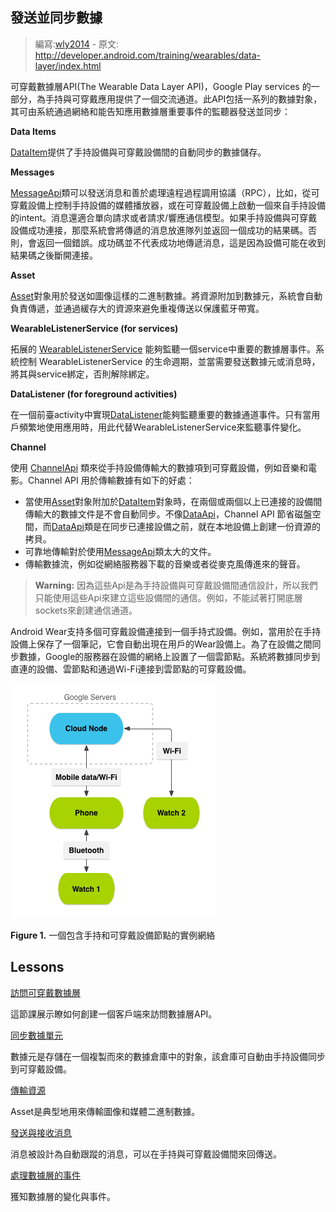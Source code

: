 ## 發送並同步數據

> 編寫:[wly2014](https://github.com/wly2014) - 原文: <http://developer.android.com/training/wearables/data-layer/index.html>

可穿戴數據層API(The Wearable Data Layer API)，Google Play services 的一部分，為手持與可穿戴應用提供了一個交流通道。此API包括一系列的數據對象，其可由系統通過網絡和能告知應用數據層重要事件的監聽器發送並同步：

**Data Items**

[DataItem](https://developer.android.com/reference/com/google/android/gms/wearable/DataItem.html)提供了手持設備與可穿戴設備間的自動同步的數據儲存。

**Messages**

[MessageApi](https://developer.android.com/reference/com/google/android/gms/wearable/MessageApi.html)類可以發送消息和善於處理遠程過程調用協議（RPC），比如，從可穿戴設備上控制手持設備的媒體播放器，或在可穿戴設備上啟動一個來自手持設備的intent。消息還適合單向請求或者請求/響應通信模型。如果手持設備與可穿戴設備成功連接，那麼系統會將傳遞的消息放進隊列並返回一個成功的結果碼。否則，會返回一個錯誤。成功碼並不代表成功地傳遞消息，這是因為設備可能在收到結果碼之後斷開連接。

**Asset**

[Asset](http://developer.android.com/reference/com/google/android/gms/wearable/Asset.html)對象用於發送如圖像這樣的二進制數據。將資源附加到數據元，系統會自動負責傳遞，並通過緩存大的資源來避免重複傳送以保護藍牙帶寬。

**WearableListenerService (for services)**

拓展的 [WearableListenerService](http://developer.android.com/reference/com/google/android/gms/wearable/WearableListenerService.html) 能夠監聽一個service中重要的數據層事件。系統控制 WearableListenerService 的生命週期，並當需要發送數據元或消息時，將其與service綁定，否則解除綁定。

**DataListener (for foreground activities)**

在一個前臺activity中實現[DataListener](http://developer.android.com/reference/com/google/android/gms/wearable/DataApi.DataListener.html)能夠監聽重要的數據通道事件。只有當用戶頻繁地使用應用時，用此代替WearableListenerService來監聽事件變化。

**Channel**

使用 [ChannelApi](http://developer.android.com/reference/com/google/android/gms/wearable/ChannelApi.html) 類來從手持設備傳輸大的數據項到可穿戴設備，例如音樂和電影。Channel API 用於傳輸數據有如下的好處：

* 當使用[Asset](http://developer.android.com/reference/com/google/android/gms/wearable/Asset.html)對象附加於[DataItem](https://developer.android.com/reference/com/google/android/gms/wearable/DataItem.html)對象時，在兩個或兩個以上已連接的設備間傳輸大的數據文件是不會自動同步。不像[DataApi](http://developer.android.com/reference/com/google/android/gms/wearable/DataApi.html)，Channel API 節省磁盤空間，而[DataApi](http://developer.android.com/reference/com/google/android/gms/wearable/DataApi.html)類是在同步已連接設備之前，就在本地設備上創建一份資源的拷貝。
* 可靠地傳輸對於使用[MessageApi](https://developer.android.com/reference/com/google/android/gms/wearable/MessageApi.html)類太大的文件。
* 傳輸數據流，例如從網絡服務器下載的音樂或者從麥克風傳進來的聲音。

> **Warning:** 因為這些Api是為手持設備與可穿戴設備間通信設計，所以我們只能使用這些Api來建立這些設備間的通信。例如，不能試著打開底層sockets來創建通信通道。

Android Wear支持多個可穿戴設備連接到一個手持式設備。例如，當用於在手持設備上保存了一個筆記，它會自動出現在用戶的Wear設備上。為了在設備之間同步數據，Google的服務器在設備的網絡上設置了一個雲節點。系統將數據同步到直連的設備、雲節點和通過Wi-Fi連接到雲節點的可穿戴設備。

![](wear_cloud_node.png)

**Figure 1.** 一個包含手持和可穿戴設備節點的實例網絡

## Lessons

[訪問可穿戴數據層](accessing.html)

這節課展示瞭如何創建一個客戶端來訪問數據層API。

[同步數據單元](data-items.html)

數據元是存儲在一個複製而來的數據倉庫中的對象，該倉庫可自動由手持設備同步到可穿戴設備。
    
[傳輸資源](assets.html)

Asset是典型地用來傳輸圖像和媒體二進制數據。

[發送與接收消息](messages.html)

消息被設計為自動跟蹤的消息，可以在手持與可穿戴設備間來回傳送。

[處理數據層的事件](events.html)

獲知數據層的變化與事件。
